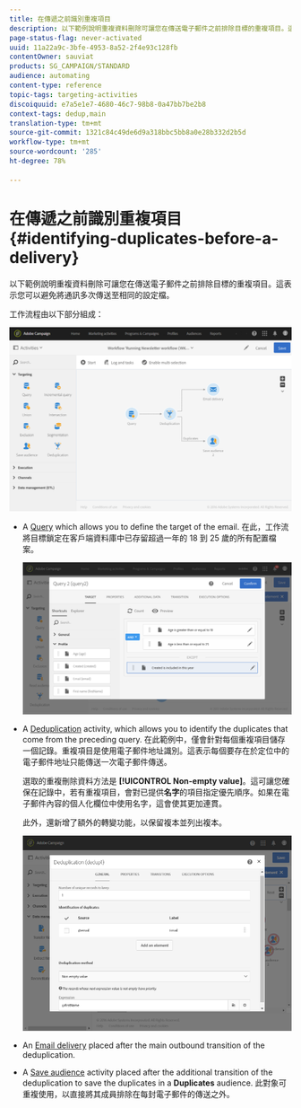 ```yaml
---
title: 在傳遞之前識別重複項目
description: 以下範例說明重複資料刪除可讓您在傳送電子郵件之前排除目標的重複項目。這表示您可以避免將通訊多次傳送至相同的設定檔。
page-status-flag: never-activated
uuid: 11a22a9c-3bfe-4953-8a52-2f4e93c128fb
contentOwner: sauviat
products: SG_CAMPAIGN/STANDARD
audience: automating
content-type: reference
topic-tags: targeting-activities
discoiquuid: e7a5e1e7-4680-46c7-98b8-0a47bb7be2b8
context-tags: dedup,main
translation-type: tm+mt
source-git-commit: 1321c84c49de6d9a318bbc5bb8a0e28b332d2b5d
workflow-type: tm+mt
source-wordcount: '285'
ht-degree: 78%

---
```



# 在傳遞之前識別重複項目 {#identifying-duplicates-before-a-delivery}

以下範例說明重複資料刪除可讓您在傳送電子郵件之前排除目標的重複項目。這表示您可以避免將通訊多次傳送至相同的設定檔。

工作流程由以下部分組成：

![](assets/deduplication_example_workflow.png)

* A [Query](../../automating/using/query.md) which allows you to define the target of the email. 在此，工作流將目標鎖定在客戶端資料庫中已存留超過一年的 18 到 25 歲的所有配置檔案。

   ![](assets/deduplication_example_query.png)

* A [Deduplication](../../automating/using/deduplication.md) activity, which allows you to identify the duplicates that come from the preceding query. 在此範例中，僅會針對每個重複項目儲存一個記錄。重複項目是使用電子郵件地址識別。這表示每個要存在於定位中的電子郵件地址只能傳送一次電子郵件傳送。

   選取的重複刪除資料方法是 **[!UICONTROL Non-empty value]**。這可讓您確保在記錄中，若有重複項目，會對已提供&#x200B;**名字**&#x200B;的項目指定優先順序。如果在電子郵件內容的個人化欄位中使用名字，這會使其更加連貫。

   此外，還新增了額外的轉變功能，以保留複本並列出複本。

   ![](assets/deduplication_example_dedup.png)

* An [Email delivery](../../automating/using/email-delivery.md) placed after the main outbound transition of the deduplication.
* A [Save audience](../../automating/using/save-audience.md) activity placed after the additional transition of the deduplication to save the duplicates in a **Duplicates** audience. 此對象可重複使用，以直接將其成員排除在每封電子郵件的傳送之外。
